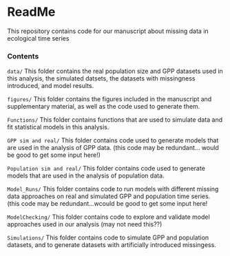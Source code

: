 # ReadMe

 This repository contains code for our manuscript about missing data in ecological time series

### Contents
`data/` This folder contains the real population size and GPP datasets used in this analysis, the simulated datsets, the datasets with missingness introduced, and model results. 

`figures/` This folder contains the figures included in the manuscript and supplementary material, as well as the code used to generate them. 

`Functions/` This folder contains functions that are used to simulate data and fit statistical models in this analysis. 

`GPP sim and real/` This folder contains code used to generate models that are used in the analysis of GPP data. (this code may be redundant... would be good to get some input here!)

`Population sim and real/` This folder contains code used to generate models that are used in the analysis of population data. 

`Model_Runs/` This folder contains code to run models with different missing data approaches on real and simulated GPP and population time series. (this code may be redundant...wcould be good to get some input here!

`ModelChecking/` This folder contains code to explore and validate model approaches used in our analysis (may not need this??) 

`Simulations/` This folder contains code to simulate GPP and population datasets, and to generate datasets with artificially introduced missingess. 

